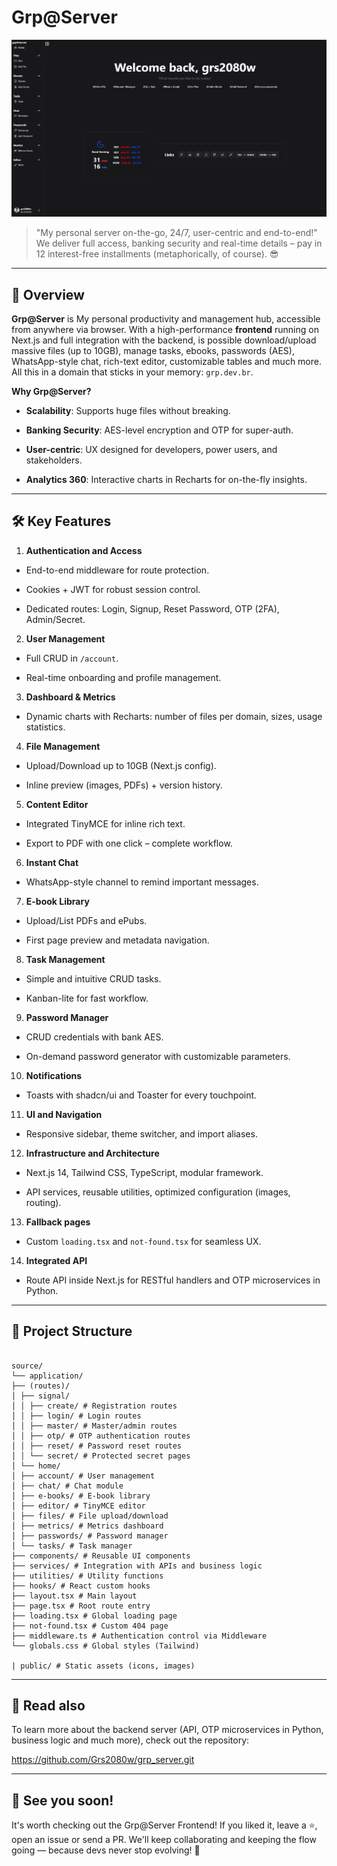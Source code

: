 # **Grp\@Server**

![alt text](image-front.png)

> "My personal server on-the-go, 24/7, user-centric and end-to-end!"
> We deliver full access, banking security and real-time details – pay in 12 interest-free installments (metaphorically, of course). 😎

---

## 🎯 Overview

**Grp\@Server** is My personal productivity and management hub, accessible from anywhere via browser. With a high-performance **frontend** running on Next.js and full integration with the backend, is possible download/upload massive files (up to 10GB), manage tasks, ebooks, passwords (AES), WhatsApp-style chat, rich-text editor, customizable tables and much more. All this in a domain that sticks in your memory: `grp.dev.br`.

**Why Grp\@Server?**

* **Scalability**: Supports huge files without breaking.

* **Banking Security**: AES-level encryption and OTP for super-auth.

* **User-centric**: UX designed for developers, power users, and stakeholders.

* **Analytics 360**: Interactive charts in Recharts for on-the-fly insights.

---

## 🛠️ Key Features

1. **Authentication and Access**

* End-to-end middleware for route protection.

* Cookies + JWT for robust session control.

* Dedicated routes: Login, Signup, Reset Password, OTP (2FA), Admin/Secret.

2. **User Management**

* Full CRUD in `/account`.

* Real-time onboarding and profile management.

3. **Dashboard & Metrics**

* Dynamic charts with Recharts: number of files per domain, sizes, usage statistics.

4. **File Management**

* Upload/Download up to 10GB (Next.js config).

* Inline preview (images, PDFs) + version history.

5. **Content Editor**

* Integrated TinyMCE for inline rich text.

* Export to PDF with one click – complete workflow.

6. **Instant Chat**

* WhatsApp-style channel to remind important messages.

7. **E-book Library**

* Upload/List PDFs and ePubs.

* First page preview and metadata navigation.

8. **Task Management**

* Simple and intuitive CRUD tasks.

* Kanban-lite for fast workflow.

9. **Password Manager**

* CRUD credentials with bank AES.

* On-demand password generator with customizable parameters.

10. **Notifications**

* Toasts with shadcn/ui and Toaster for every touchpoint.

11. **UI and Navigation**

* Responsive sidebar, theme switcher, and import aliases.

12. **Infrastructure and Architecture**

* Next.js 14, Tailwind CSS, TypeScript, modular framework.

* API services, reusable utilities, optimized configuration (images, routing).

13. **Fallback pages**

* Custom `loading.tsx` and `not-found.tsx` for seamless UX.

14. **Integrated API**

* Route API inside Next.js for RESTful handlers and OTP microservices in Python.

---

## 📁 Project Structure

```

source/
└── application/
├── (routes)/
│ ├── signal/
│ │ ├── create/ # Registration routes
│ │ ├── login/ # Login routes
│ │ ├── master/ # Master/admin routes
│ │ ├── otp/ # OTP authentication routes
│ │ ├── reset/ # Password reset routes
│ │ └── secret/ # Protected secret pages
│ └── home/
│ ├── account/ # User management
│ ├── chat/ # Chat module
│ ├── e-books/ # E-book library
│ ├── editor/ # TinyMCE editor
│ ├── files/ # File upload/download
│ ├── metrics/ # Metrics dashboard
│ ├── passwords/ # Password manager
│ └── tasks/ # Task manager
├── components/ # Reusable UI components
├── services/ # Integration with APIs and business logic
├── utilities/ # Utility functions
├── hooks/ # React custom hooks
├── layout.tsx # Main layout
├── page.tsx # Root route entry
├── loading.tsx # Global loading page
├── not-found.tsx # Custom 404 page
├── middleware.ts # Authentication control via Middleware
└── globals.css # Global styles (Tailwind)

| public/ # Static assets (icons, images)
```

---

## 🔗 Read also

To learn more about the backend server (API, OTP microservices in Python, business logic and much more), check out the repository:

https://github.com/Grs2080w/grp_server.git

---

## 🙌 See you soon!

It's worth checking out the Grp@Server Frontend! If you liked it, leave a ⭐, open an issue or send a PR. We'll keep collaborating and keeping the flow going — because devs never stop evolving! 🚀
